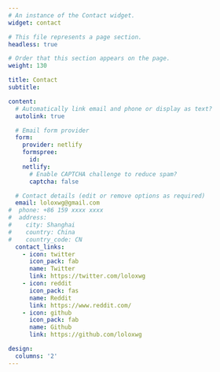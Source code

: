 ```yaml
---
# An instance of the Contact widget.
widget: contact

# This file represents a page section.
headless: true

# Order that this section appears on the page.
weight: 130

title: Contact
subtitle:

content:
  # Automatically link email and phone or display as text?
  autolink: true

  # Email form provider
  form:
    provider: netlify
    formspree:
      id:
    netlify:
      # Enable CAPTCHA challenge to reduce spam?
      captcha: false

  # Contact details (edit or remove options as required)
  email: loloxwg@gmail.com
#  phone: +86 159 xxxx xxxx
#  address:
#    city: Shanghai
#    country: China
#    country_code: CN
  contact_links:
    - icon: twitter
      icon_pack: fab
      name: Twitter
      link: https://twitter.com/loloxwg
    - icon: reddit
      icon_pack: fas
      name: Reddit
      link: https://www.reddit.com/
    - icon: github
      icon_pack: fab
      name: Github
      link: https://github.com/loloxwg

design:
  columns: '2'
---
```

